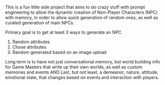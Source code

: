 This is a fun little side project that aims to do crazy stuff with prompt engineering to allow the dynamic creation of Non-Player Characters (NPC) with memory, in order to allow quick generation of random ones, as well as curated generation of main NPCs. 

Primary goal is to get at least 3 ways to generate an NPC
1) Random attributes
2) Chose attributes
3) Random generated based on an image upload

Long term is to have not just conversational memory, but world building info for Game Masters that write up their own worlds, as well as custom memories and events
AND
Last, but not least, a demeanor, nature, attitude, emotional state, that changes based on events and interaction with players.  
